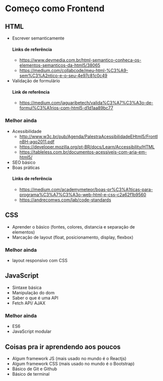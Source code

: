 # Começo como Frontend

## HTML
- Escrever semanticamente
    #### Links de referência 
    - https://www.devmedia.com.br/html-semantico-conheca-os-elementos-semanticos-da-html5/38065
    - https://medium.com/collabcode/meu-html-%C3%A9-sem%C3%A2ntico-e-o-seu-4e97c81c0c49
- Validação de formulário 
     #### Link de referência 
     - https://medium.com/jaguaribetech/valida%C3%A7%C3%A3o-de-formul%C3%A1rios-com-html5-d1d1aa89bc77

### Melhor ainda
- Acessibilidade
    - http://www.w3c.br/pub/Agenda/PalestraAcessibilidadeEHtml5/FrontInBH-ago2011.pdf
    - https://developer.mozilla.org/pt-BR/docs/Learn/Accessibility/HTML
    - https://tableless.com.br/documentos-acessiveis-com-aria-em-html5/
- SEO básico
- Boas práticas
    #### Links de referência
     - https://medium.com/academymeteor/boas-pr%C3%A1ticas-para-programa%C3%A7%C3%A3o-web-html-e-css-c2a62f1b9560
     - https://andrecomws.com/lab/code-standards
  
## CSS
- Aprender o básico (fontes, colores, distancia e separação de elementos)
- Marcação de layout (float, posicionamento, display, flexbox)
### Melhor ainda
- layout responsivo com CSS

## JavaScript
- Sintaxe básica
- Manipulação do dom
- Saber o que é uma API
- Fetch API/ AJAX
### Melhor ainda
- ES6 
- JavaScript modular

## Coisas pra ir aprendendo aos poucos
- Algum framework JS (mais usado no mundo é o Reactjs)
- Algum framework CSS (mais usado no mundo é o Bootstrap)
- Básico de Git e Github
- Básico de terminal

